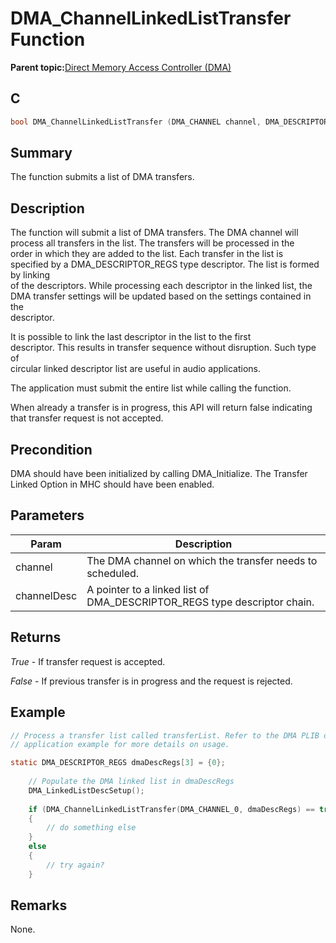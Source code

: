 # DMA\_ChannelLinkedListTransfer Function

**Parent topic:**[Direct Memory Access Controller \(DMA\)](GUID-FC435976-A639-435D-9C8F-0A08C3D59195.md)

## C

```c
bool DMA_ChannelLinkedListTransfer (DMA_CHANNEL channel, DMA_DESCRIPTOR_REGS* channelDesc)
```

## Summary

The function submits a list of DMA transfers.

## Description

The function will submit a list of DMA transfers. The DMA channel will<br />process all transfers in the list. The transfers will be processed in the<br />order in which they are added to the list. Each transfer in the list is<br />specified by a DMA\_DESCRIPTOR\_REGS type descriptor. The list is formed by linking<br />of the descriptors. While processing each descriptor in the linked list, the<br />DMA transfer settings will be updated based on the settings contained in the<br />descriptor.

It is possible to link the last descriptor in the list to the first<br />descriptor. This results in transfer sequence without disruption. Such type of<br />circular linked descriptor list are useful in audio applications.

The application must submit the entire list while calling the function.

When already a transfer is in progress, this API will return false indicating<br />that transfer request is not accepted.

## Precondition

DMA should have been initialized by calling DMA\_Initialize. The Transfer Linked Option in MHC should have been enabled.

## Parameters

|Param|Description|
|-----|-----------|
|channel|The DMA channel on which the transfer needs to scheduled.|
|channelDesc|A pointer to a linked list of DMA\_DESCRIPTOR\_REGS type descriptor chain.|

## Returns

*True* - If transfer request is accepted.

*False* - If previous transfer is in progress and the request is rejected.

## Example

```c
// Process a transfer list called transferList. Refer to the DMA PLIB demo
// application example for more details on usage.

static DMA_DESCRIPTOR_REGS dmaDescRegs[3] = {0};
    
    // Populate the DMA linked list in dmaDescRegs
    DMA_LinkedListDescSetup();
    
    if (DMA_ChannelLinkedListTransfer(DMA_CHANNEL_0, dmaDescRegs) == true)
    {
        // do something else
    }
    else
    {
        // try again?
    }
```

## Remarks

None.

